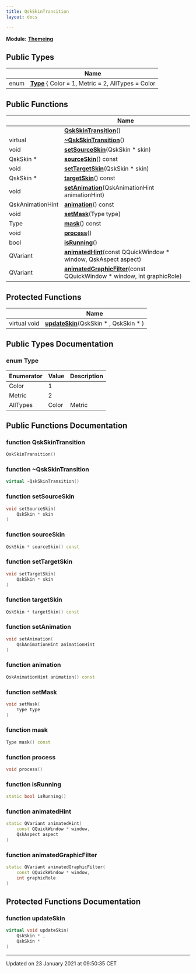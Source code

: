```yaml
---
title: QskSkinTransition
layout: docs

---
```



**Module:** **[Themeing](/docs/modules/group___themeing/)**



## Public Types

|                | Name           |
| -------------- | -------------- |
| enum| **[Type](/docs/classes/class_qsk_skin_transition/#enum-type)** { Color = 1, Metric = 2, AllTypes = Color | Metric} |

## Public Functions

|                | Name           |
| -------------- | -------------- |
| | **[QskSkinTransition](/docs/classes/class_qsk_skin_transition/#function-qskskintransition)**() |
| virtual | **[~QskSkinTransition](/docs/classes/class_qsk_skin_transition/#function-~qskskintransition)**() |
| void | **[setSourceSkin](/docs/classes/class_qsk_skin_transition/#function-setsourceskin)**(QskSkin * skin) |
| QskSkin * | **[sourceSkin](/docs/classes/class_qsk_skin_transition/#function-sourceskin)**() const |
| void | **[setTargetSkin](/docs/classes/class_qsk_skin_transition/#function-settargetskin)**(QskSkin * skin) |
| QskSkin * | **[targetSkin](/docs/classes/class_qsk_skin_transition/#function-targetskin)**() const |
| void | **[setAnimation](/docs/classes/class_qsk_skin_transition/#function-setanimation)**(QskAnimationHint animationHint) |
| QskAnimationHint | **[animation](/docs/classes/class_qsk_skin_transition/#function-animation)**() const |
| void | **[setMask](/docs/classes/class_qsk_skin_transition/#function-setmask)**(Type type) |
| Type | **[mask](/docs/classes/class_qsk_skin_transition/#function-mask)**() const |
| void | **[process](/docs/classes/class_qsk_skin_transition/#function-process)**() |
| bool | **[isRunning](/docs/classes/class_qsk_skin_transition/#function-isrunning)**() |
| QVariant | **[animatedHint](/docs/classes/class_qsk_skin_transition/#function-animatedhint)**(const QQuickWindow * window, QskAspect aspect) |
| QVariant | **[animatedGraphicFilter](/docs/classes/class_qsk_skin_transition/#function-animatedgraphicfilter)**(const QQuickWindow * window, int graphicRole) |

## Protected Functions

|                | Name           |
| -------------- | -------------- |
| virtual void | **[updateSkin](/docs/classes/class_qsk_skin_transition/#function-updateskin)**(QskSkin * , QskSkin * ) |

## Public Types Documentation

### enum Type

| Enumerator | Value | Description |
| ---------- | ----- | ----------- |
| Color | 1|   |
| Metric | 2|   |
| AllTypes | Color | Metric|   |




## Public Functions Documentation

### function QskSkinTransition

```cpp
QskSkinTransition()
```


### function ~QskSkinTransition

```cpp
virtual ~QskSkinTransition()
```


### function setSourceSkin

```cpp
void setSourceSkin(
    QskSkin * skin
)
```


### function sourceSkin

```cpp
QskSkin * sourceSkin() const
```


### function setTargetSkin

```cpp
void setTargetSkin(
    QskSkin * skin
)
```


### function targetSkin

```cpp
QskSkin * targetSkin() const
```


### function setAnimation

```cpp
void setAnimation(
    QskAnimationHint animationHint
)
```


### function animation

```cpp
QskAnimationHint animation() const
```


### function setMask

```cpp
void setMask(
    Type type
)
```


### function mask

```cpp
Type mask() const
```


### function process

```cpp
void process()
```


### function isRunning

```cpp
static bool isRunning()
```


### function animatedHint

```cpp
static QVariant animatedHint(
    const QQuickWindow * window,
    QskAspect aspect
)
```


### function animatedGraphicFilter

```cpp
static QVariant animatedGraphicFilter(
    const QQuickWindow * window,
    int graphicRole
)
```


## Protected Functions Documentation

### function updateSkin

```cpp
virtual void updateSkin(
    QskSkin * ,
    QskSkin * 
)
```


-------------------------------

Updated on 23 January 2021 at 09:50:35 CET